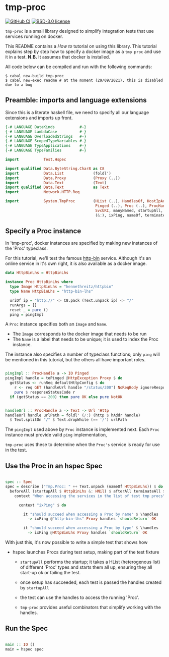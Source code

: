 # tmp-proc

[![GitHub CI](https://github.com/adetokunbo/tmp-proc/actions/workflows/test.yml/badge.svg)](https://github.com/adetokunbo/tmp-proc/actions)
[![BSD-3.0 license](https://img.shields.io/badge/license-BSD--3.0-blue.svg)](https://github.com/adetokunbo/tmp-proc/blob/master/tmp-proc/LICENSE)

`tmp-proc` is a small library designed to simplify integration tests that use
services running on docker.

This README contains a _How to_ tutorial on using this library. This tutorial
explains step by step how to specify a docker image as a `tmp proc` and use it in
a test.  __N.B.__ It assumes that docker is installed.

All code below can be compiled and run with the following commands:

```shell
$ cabal new-build tmp-proc
$ cabal new-exec readme # at the moment (29/09/2021), this is disabled due to a bug
```

## Preamble: imports and language extensions

Since this is a literate haskell file, we need to specify all our language
extensions and imports up front.

```haskell
{-# LANGUAGE DataKinds           #-}
{-# LANGUAGE LambdaCase          #-}
{-# LANGUAGE OverloadedStrings   #-}
{-# LANGUAGE ScopedTypeVariables #-}
{-# LANGUAGE TypeApplications    #-}
{-# LANGUAGE TypeFamilies        #-}

import           Test.Hspec

import qualified Data.ByteString.Char8 as C8
import           Data.List             (foldl')
import           Data.Proxy            (Proxy (..))
import           Data.Text             (Text)
import qualified Data.Text             as Text
import           Network.HTTP.Req

import           System.TmpProc        (HList (..), HandlesOf, HostIpAddress,
                                        Pinged (..), Proc (..), ProcHandle (..),
                                        SvcURI, manyNamed, startupAll, toPinged,
                                        (&:), ixPing, nameOf, terminateAll)

```


## Specify a Proc instance

In 'tmp-proc', docker instances are specified by making new instances of the
'Proc' typeclass.

For this tutorial, we'll test the famous [http-bin](https://httpbin.org)
service. Although it's an online service in it's own right, it is also available
as a docker image.


```haskell
data HttpBinLhs = HttpBinLhs

instance Proc HttpBinLhs where
  type Image HttpBinLhs = "kennethreitz/httpbin"
  type Name HttpBinLhs = "http-bin-lhs"

  uriOf ip = "http://" <> C8.pack (Text.unpack ip) <> "/"
  runArgs = []
  reset _ = pure ()
  ping = pingImpl

```

A `Proc` instance specifies both an `Image` and `Name`.
- The `Image` corresponds to the docker image that needs to be run
- The `Name` is a label that needs to be unique; it is used to index the Proc instance.

The instance also specifies a number of typeclass functions; only `ping` will be
mentioned in this tutorial, but the others all have important roles.


```haskell

pingImpl :: ProcHandle a -> IO Pinged
pingImpl handle = toPinged @HttpException Proxy $ do
  gotStatus <- runReq defaultHttpConfig $ do
    r <- req GET (handleUrl handle "/status/200") NoReqBody ignoreResponse $ mempty
    pure $ responseStatusCode r
  if (gotStatus == 200) then pure OK else pure NotOK


handleUrl :: ProcHandle a -> Text -> Url 'Http
handleUrl handle urlPath = foldl' (/:) (http $ hAddr handle)
  $ Text.splitOn "/" $ Text.dropWhile (== '/') urlPath


```

The `pingImpl` used above by `Proc` instance is implemented next. Each `Proc`
instance must provide valid `ping` implementation,

`tmp-proc` uses these to determine when the `Proc's` service is ready for use in
the test.

## Use the Proc in an hspec Spec


```haskell

spec :: Spec
spec = describe ("Tmp.Proc: " ++ Text.unpack (nameOf HttpBinLhs)) $ do
  beforeAll (startupAll $ HttpBinLhs &: HNil) $ afterAll terminateAll $ do
    context "When accessing the services in the list of test tmp procs" $ do

      context "ixPing" $ do

        it "should succeed when accessing a Proc by name" $ \handles
          -> ixPing @"http-bin-lhs" Proxy handles `shouldReturn` OK

        it "should succeed when accessing a Proc by type" $ \handles
          -> ixPing @HttpBinLhs Proxy handles `shouldReturn` OK

```

With just this, it's now possible to write a simple test that shows how

- hspec launches Procs during test setup, making part of the test fixture

   - `startupAll` performs the startup; it takes a HList (heterogenous list) of
     different 'Proc' types and starts them all up, ensuring they all start-up ok
     or failing the test.

   - once setup has succeeded, each test is passed the handles created by `startupAll`

   - the test can use the handles to access the running 'Proc'.

   - `tmp-proc` provides useful combinators that simplify working with the handles.



## Run the Spec

```haskell

main :: IO ()
main = hspec spec

```


[1]: https://hackage.haskell.org/package/wai
[2]: https://hspec.github.io
[3]: https://hackage.haskell.org/package/tasty
[4]: https://github.com/adetokunbo/tmp-proc/tree/master/tmp-proc-example
[5]: https://github.com/adetokunbo/tmp-proc/tree/master/tmp-proc
